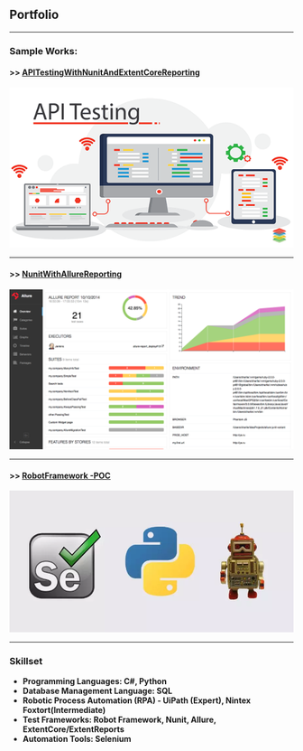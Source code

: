 ## Portfolio

---

### Sample Works:

#### >> [APITestingWithNunitAndExtentCoreReporting](/APITestingWithNunitAndExtentCoreReporting/)<br>
<img src="images/ApiTestingSample2.png?raw=true"/>

---
#### >> [NunitWithAllureReporting](/NunitWithAllureReporting/)<br>
<img src="images/AllureReportSample2.png?raw=true"/>

---
#### >> [RobotFramework -POC](/RFW-POC/)<br>
<img src="images/RobotFrameWorkSample.png?raw=true"/>

---

<!-- ### Category Name 2

- [Project 1 Title](http://example.com/)
- [Project 2 Title](http://example.com/)
- [Project 3 Title](http://example.com/)
- [Project 4 Title](http://example.com/)
- [Project 5 Title](http://example.com/)

---
-->

### Skillset
- **Programming Languages: C#, Python**
- **Database Management Language: SQL**
- **Robotic Process Automation (RPA) - UiPath (Expert), Nintex Foxtort(Intermediate)**
- **Test Frameworks: Robot Framework, Nunit, Allure, ExtentCore/ExtentReports**
- **Automation Tools: Selenium**








